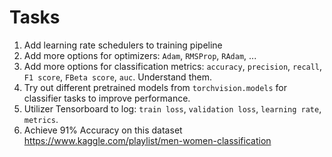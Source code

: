 # Tasks
1. Add learning rate schedulers to training pipeline
2. Add more options for optimizers: `Adam`, `RMSProp`, `RAdam`, ...
3. Add more options for classification metrics: `accuracy`, `precision`, `recall`, `F1 score`, `FBeta score`, `auc`. Understand them.
4. Try out different pretrained models from `torchvision.models` for classifier tasks to improve performance.
5. Utilizer Tensorboard to log: `train loss`, `validation loss`, `learning rate`, `metrics`.
6. Achieve 91% Accuracy on this dataset https://www.kaggle.com/playlist/men-women-classification
